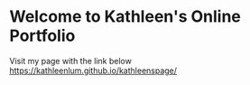 # Welcome to Kathleen's Online Portfolio
Visit my page with the link below
https://kathleenlum.github.io/kathleenspage/
